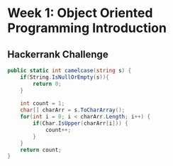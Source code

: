 # Week 1: Object Oriented Programming Introduction


## Hackerrank Challenge

```c#
public static int camelcase(string s) {
    if(String.IsNullOrEmpty(s)){
        return 0;
    }
    
    int count = 1;
    char[] charArr = s.ToCharArray();
    for(int i = 0; i < charArr.Length; i++) {
        if(Char.IsUpper(charArr[i])) {
            count++;
        }
    }
    return count;
}
```

